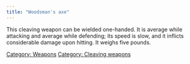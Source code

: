 ```yaml
---
title: "Woodsman's axe"
---
```


This cleaving weapon can be wielded one-handed. It is average while
attacking and average while defending; its speed is slow, and it
inflicts considerable damage upon hitting. It weighs five pounds.

[Category: Weapons](Category:_Weapons "wikilink") [Category: Cleaving
weapons](Category:_Cleaving_weapons "wikilink")